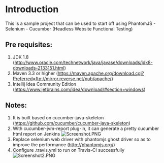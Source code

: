 Introduction
============
This is a sample project that can be used to start off using PhantomJS - Selenium - Cucumber (Headless Website Functional Testing)

Pre requisites:
------------
1.	JDK 1.8 (http://www.oracle.com/technetwork/java/javase/downloads/jdk8-downloads-2133151.html)
2.	Maven 3.3 or higher (https://maven.apache.org/download.cgi?Preferred=ftp://mirror.reverse.net/pub/apache/)
3.	Intellij Idea Community Edition (https://www.jetbrains.com/idea/download/#section=windows)

Notes:
------------
1.	It is built based on cucumber-java-skeleton (https://github.com/cucumber/cucumber-java-skeleton)
2.	With cucumber-jvm-report plug-in, it can generate a pretty cucumber html report on Jenkins
![Screenshot.PNG](https://bitbucket.org/repo/gz86GB/images/145020694-Screenshot.PNG)
3.	Replace selenium web driver with phantomjs ghost driver so as to improve the performance (http://phantomjs.org/)
4.	Configure .travis.yml to run on Travis-CI successfully
![Screenshot2.PNG](https://bitbucket.org/repo/gz86GB/images/3094731199-Screenshot2.PNG)